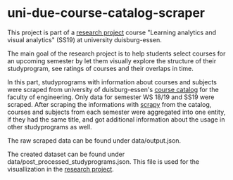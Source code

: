 # uni-due-course-catalog-scraper

This project is part of a [research project](https://github.com/FloRich/uni-due-visual-study-planer) course "Learning analytics and visual analytics" (SS19) at university duisburg-essen.

The main goal of the research project is to help students select courses for an upcoming semester by let them visually explore the structure of their studyprogram, see ratings of courses and their overlaps in time.

In this part, studyprograms with information about courses and subjects were scraped from university of duisburg-essen's 
[course catalog](https://campus.uni-due.de/lsf/rds?state=wtree&search=1&category=veranstaltung.browse&navigationPosition=lectures%2Clectureindex&breadcrumb=lectureindex&topitem=lectures&subitem=lectureindex)
for the faculty of engineering. Only data for semester WS 18/19 and SS19 were scraped.
After scraping the informations with [scrapy](https://scrapy.org/) from the catalog, courses and subjects from each semester were aggregated into one entity,
if they had the same title, and got additional information about the usage in other studyprograms as well.

The raw scraped data can be found under data/output.json.

The created dataset can be found under data/post_processed_studyprograms.json.
This file is used for the visuallization in the [research project](https://github.com/FloRich/uni-due-visual-study-planer).
